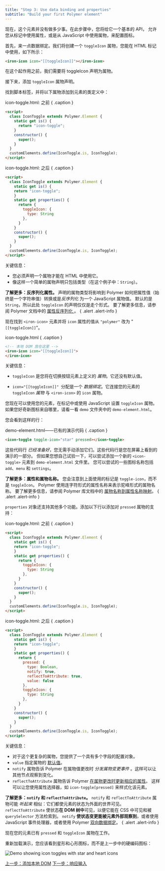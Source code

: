 ```yaml
---
title: "Step 3: Use data binding and properties"
subtitle: "Build your first Polymer element"
---
```


现在，这个元素并没有做多少事。在此步骤中，您将给它一个基本的 API，
允许您从标记中使用属性，或是从 JavaScript 中使用属物，来配置图标。

首先，来一点数据绑定。我们将创建一个 `toggleIcon` 属物，您能在 HTML 标记中使用，如下所示：

```html
<iron-icon icon="[[toggleIcon]]"></iron-icon>
```

在这个起作用之前，我们需要将 toggleIcon 声明为属物。

接下来，添加 `toggleIcon` 属物声明。

找到脚本标签，并将以下属物添加到元素的类定义中：

icon-toggle.html: 之前 { .caption }

```html
<script>
  class IconToggle extends Polymer.Element {
    static get is() {
      return "icon-toggle";
    }
    constructor() {
      super();
    }
  }
  customElements.define(IconToggle.is, IconToggle);
</script>
```
icon-toggle.html: 之后 { .caption }

```html
<script>
  class IconToggle extends Polymer.Element {
    static get is() {
    return "icon-toggle";
    }
    static get properties() {
      return {
        toggleIcon: {
          type: String
        },
      }
    }
    constructor() {
      super();
    }
  }
  customElements.define(IconToggle.is, IconToggle);
</script>
```

关键信息：

  * 您必须声明一个属物才能在 HTML 中使用它。
  * 像这样一个简单的属物声明只包括类型（在这个例子中：`String`）。

**了解更多：反序列化属性。** 声明的属物类型将影响到 Polymer 如何把属性值（始终是一个字符串值）转换或是<em>反序列化</em>
为一个 JavaScript 属物值。
默认的是 `String`，所以此处 `toggleIcon` 的声明仅仅是走个形式。
要了解更多信息，请参阅 Polymer 文档中的 <a href="/2.0/docs/devguide/properties#attribute-deserialization">属性反序列化
</a>。
{ .alert .alert-info }

现在找到 `<iron-icon>` 元素并将 `icon` 属性的值从 `"polymer"` 改为  "`[[toggleIcon]]`"。

icon-toggle.html { .caption }

```html
<!-- 本地 DOM 放在这里 -->
<iron-icon icon="[[toggleIcon]]">
</iron-icon>
```

关键信息：

  * `toggleIcon` 是您将在切换按钮元素上定义的 <em>属物</em>。它还没有默认值。
    
  * `icon="[[toggleIcon]]" `分配是一个 <em>数据绑定</em>。它连接您的元素的 `toggleIcon` <em>属物</em> 与 `<iron-icon>` 的 `icon` 属物。

您现在可以使用您的元素，在标记中或使用 JavaScript 设置 `toggleIcon` 属物。
如果您好奇新图标来自哪里，请看一看 `demo` 文件夹中的 `demo-element.html`。

您会看到这样的行：

demo-element.html——已有的演示代码 { .caption }

```html
<icon-toggle toggle-icon="star" pressed></icon-toggle>
```

这些代码行 _已经准备好_，您无需手动添加它们。这些代码行是您在屏幕上看到的演示的一部分。
但如果您想自己试验一下，可以尝试添加一个新的 `<icon-toggle>` 元素到 `demo-element.html` 文件里。
您可以尝试的一些图标名称包括 `add`、`menu` 和 `settings`。

**了解更多：属性和属物名称。** 您会注意到上面使用的标记是 `toggle-icon`，而不是 `toggleIcon`。
Polymer 使用连字符形式的属性名称来表示驼峰形式的属物名称。
要了解更多信息，请参阅 Polymer 库文档中的 <a href="/2.0/docs/devguide/properties#property-name-mapping">属物名称到属性名称映射</a>。
{ .alert .alert-info }

`properties` 对象还支持其他多个功能。添加以下行以添加对
`pressed` 属物的支持：

icon-toggle.html: 之前 { .caption }
```html
<script>
  class IconToggle extends Polymer.Element {
    static get is() {
    return "icon-toggle";
    }
    static get properties() {
      return {
        toggleIcon: {
          type: String
        },
      }
    }
    constructor() {
      super();
    }
  }
  customElements.define(IconToggle.is, IconToggle);
</script>
```

icon-toggle.html: 之后 { .caption }

```html
<script>
  class IconToggle extends Polymer.Element {
    static get is() {
    return "icon-toggle";
    }
    static get properties() {
      return {
        pressed: {
          type: Boolean,
          notify: true,
          reflectToAttribute: true,
          value: false
        },
        toggleIcon: {
          type: String
        },
      }
    }
    constructor() {
      super();
    }
  }
  customElements.define(IconToggle.is, IconToggle);
</script>
```

关键信息：

 *   对于这个更复杂的属物，您提供了一个具有多个字段的配置对象。
*   `value` 指定属物的 [默认值](/2.0/docs/devguide/properties#configure-values)。
*   `notify` 属物告诉 Polymer 在属物值更改时 <em>分发属物变更事件
    </em>。这样可以让其他节点观察到变化。
*   `reflectToAttribute` 属物告诉 Polymer
    [在属物更改时更新相应的属性](/2.0/docs/devguide/properties#attribute-reflection)。
    这样可以让您使用属性选择器，如 `icon-toggle[pressed]` 来样式化该元素。

**了解更多：`notify` 和 `reflectToAttribute`。** `notify` 和
`reflectToAttribute` 属物可能 _听起来_ 相似：它们都使元素的状态为外面的世界可见。
`reflectToAttribute` 使状态**在 DOM 树中**可见，以便它能在 CSS 中可见和被 `querySelector` 方法检索到。
`notify` **使状态变更能被元素外部观察到**，或者使用 JavaScript 事件处理器，或者使用 Polymer
<a href="/2.0/docs/devguide/data-binding#two-way-bindings">双向数据绑定</a>。
{ .alert .alert-info }

现在您的元素已有 `pressed` 和 `toggleIcon` 属物在工作。

重新加载演示，您应该看到星形和心形图标，而不是上一步中的硬编码图标：

<img src="/images/2.0/first-element/static-toggles.png" alt="Demo showing icon toggles with star and heart icons">

<a class="blue-button" href="step-2">上一步：添加本地 DOM</a>
<a class="blue-button" href="step-4">下一步：响应输入</a>
